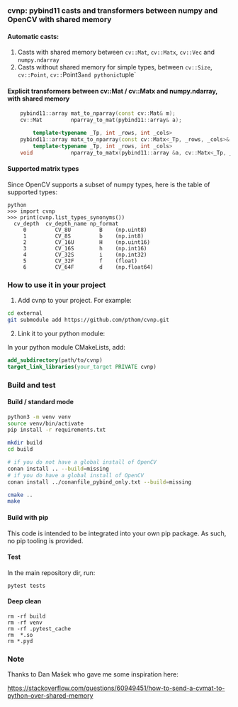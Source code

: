 ### cvnp: pybind11 casts and transformers between numpy and OpenCV with shared memory


#### Automatic casts:

1. Casts with shared memory between `cv::Mat`, `cv::Matx`, `cv::Vec` and `numpy.ndarray`
2. Casts without shared memory for simple types, between `cv::Size`, `cv::Point`, `cv::`Point3` and pythonic `tuple`


#### Explicit transformers between cv::Mat / cv::Matx and numpy.ndarray, with shared memory

````cpp
    pybind11::array mat_to_nparray(const cv::Mat& m);
    cv::Mat         nparray_to_mat(pybind11::array& a);

        template<typename _Tp, int _rows, int _cols>
    pybind11::array matx_to_nparray(const cv::Matx<_Tp, _rows, _cols>& m);
        template<typename _Tp, int _rows, int _cols>
    void            nparray_to_matx(pybind11::array &a, cv::Matx<_Tp, _rows, _cols>& out_matrix);
````


#### Supported matrix types

Since OpenCV supports a subset of numpy types, here is the table of supported types:

````
python
>>> import cvnp
>>> print(cvnp.list_types_synonyms())
  cv_depth  cv_depth_name np_format  
     0         CV_8U         B    (np.uint8) 
     1         CV_8S         b    (np.int8)
     2         CV_16U        H    (np.uint16)
     3         CV_16S        h    (np.int16)
     4         CV_32S        i    (np.int32)
     5         CV_32F        f    (float)
     6         CV_64F        d    (np.float64)
````


### How to use it in your project

1. Add cvnp to your project. For example:

````bash
cd external
git submodule add https://github.com/pthom/cvnp.git
````

2. Link it to your python module:

In your python module CMakeLists, add:

````cmake
add_subdirectory(path/to/cvnp)
target_link_libraries(your_target PRIVATE cvnp)
````



### Build and test

#### Build / standard mode

````bash
python3 -m venv venv
source venv/bin/activate
pip install -r requirements.txt

mkdir build
cd build

# if you do not have a global install of OpenCV
conan install .. --build=missing
# if you do have a global install of OpenCV
conan install ../conanfile_pybind_only.txt --build=missing

cmake ..
make
````

#### Build with pip

This code is intended to be integrated into your own pip package. As such, no pip tooling is provided.

#### Test

In the main repository dir, run:

````
pytest tests
````

#### Deep clean

````
rm -rf build
rm -rf venv
rm -rf .pytest_cache
rm  *.so 
rm *.pyd
````


### Note

Thanks to Dan Mašek who gave me some inspiration here:

https://stackoverflow.com/questions/60949451/how-to-send-a-cvmat-to-python-over-shared-memory
